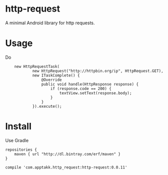 # http-request
A minimal Android library for http requests.

# Usage
Do
```
    new HttpRequestTask(
            new HttpRequest("http://httpbin.org/ip", HttpRequest.GET),
            new ITaskComplete() {
                @Override
                public void handle(HttpResponse response) {
                    if (response.code == 200) {
                        textView.setText(response.body);
                    }
                }
            }).execute();
```

# Install
Use Gradle
```
repositories {
    maven { url "http://dl.bintray.com/erf/maven" }
}

compile 'com.apptakk.http_request:http-request:0.0.11'
```

